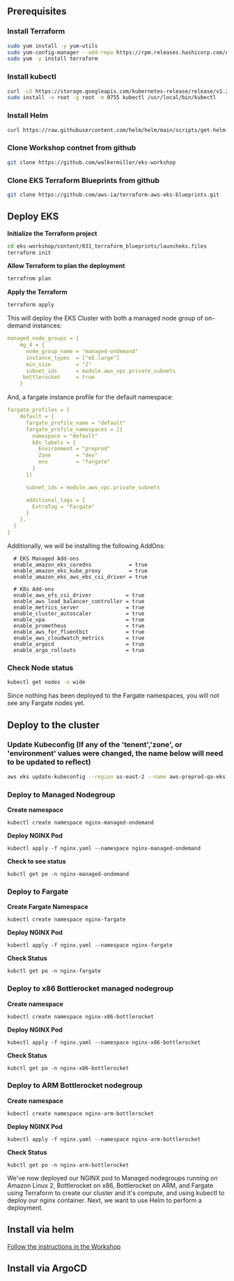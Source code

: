 ## Prerequisites
### Install Terraform
```bash
sudo yum install -y yum-utils
sudo yum-config-manager --add-repo https://rpm.releases.hashicorp.com/AmazonLinux/hashicorp.repo
sudo yum -y install terraform
```

### Install kubectl
```bash
curl -LO https://storage.googleapis.com/kubernetes-release/release/v1.23.6/bin/linux/amd64/kubectl
sudo install -o root -g root -m 0755 kubectl /usr/local/bin/kubectl
```

### Install Helm
```bash
curl https://raw.githubusercontent.com/helm/helm/main/scripts/get-helm-3 | VERIFY_CHECKSUM=false bash
```

### Clone Workshop contnet from github
```sh
git clone https://github.com/walkermiller/eks-workshop
```

### Clone EKS Terraform Blueprints from github
```sh
git clone https://github.com/aws-ia/terraform-aws-eks-blueprints.git
```

## Deploy EKS

**Initialize the Terraform project**
```bash
cd eks-workshop/content/031_terraform_blueprints/launcheks.files
terraform init
```

**Allow Terraform to plan the deployment**
```bash
terrafrom plan
```

**Apply the Terraform**
```bash
terraform apply
```

This will deploy the EKS Cluster with both a managed node group of on-demand instances:
```yaml
managed_node_groups = {
    mg_4 = {
      node_group_name = "managed-ondemand"
      instance_types  = ["m5.large"]
      min_size        = "2"
      subnet_ids      = module.aws_vpc.private_subnets
     bottlerocket     = true
    }
```
And, a fargate instance profile for the default namespace:
```yaml
fargate_profiles = {
    default = {
      fargate_profile_name = "default"
      fargate_profile_namespaces = [{
        namespace = "default"
        k8s_labels = {
          Environment = "preprod"
          Zone        = "dev"
          env         = "fargate"
        }
      }]

      subnet_ids = module.aws_vpc.private_subnets

      additional_tags = {
        ExtraTag = "Fargate"
      }
    },
  }
}
```
Additionally, we will be installing the following AddOns:
```
  # EKS Managed Add-ons
  enable_amazon_eks_coredns            = true
  enable_amazon_eks_kube_proxy         = true
  enable_amazon_eks_aws_ebs_csi_driver = true

  # K8s Add-ons
  enable_aws_efs_csi_driver           = true
  enable_aws_load_balancer_controller = true
  enable_metrics_server               = true
  enable_cluster_autoscaler           = true
  enable_vpa                          = true
  enable_prometheus                   = true
  enable_aws_for_fluentbit            = true
  enable_aws_cloudwatch_metrics       = true
  enable_argocd                       = true
  enable_argo_rollouts                = true
```
### Check Node status
```bash
kubectl get nodes -o wide
```
Since nothing has been deployed to the Fargate namespaces, you will not see any Fargate nodes yet. 

## Deploy to the cluster
### Update Kubeconfig (If any of the 'tenent','zone', or 'environment' values were changed, the name below will need to be updated to reflect)
```bash
aws eks update-kubeconfig --region us-east-2 --name aws-preprod-qa-eks
```

### Deploy to Managed Nodegroup
**Create namespace**
```
kubectl create namespace nginx-managed-ondemand
```
**Deploy NGINX Pod**
```
kubectl apply -f nginx.yaml --namespace nginx-managed-ondemand
```

**Check to see status**
```
kubctl get po -n nginx-managed-ondemand
```

### Deploy to Fargate
**Create Fargate Namespace**
```
kubectl create namespace nginx-fargate
```
**Deploy NGINX Pod**
```
kubectl apply -f nginx.yaml --namespace nginx-fargate
```
**Check Status**
```
kubctl get po -n nginx-fargate
```

### Deploy to x86 Bottlerocket managed nodegroup
**Create namespace**
```
kubectl create namespace nginx-x86-bottlerocket
```
**Deploy NGINX Pod**
```
kubectl apply -f nginx.yaml --namespace nginx-x86-bottlerocket
```
**Check Status**
```
kubctl get po -n nginx-x86-bottlerocket
```

### Deploy to ARM Bottlerocket nodegroup
**Create namespace**
```
kubectl create namespace nginx-arm-bottlerocket
```
**Deploy NGINX Pod**
```
kubectl apply -f nginx.yaml --namespace nginx-arm-bottlerocket
```
**Check Status**
```
kubctl get po -n nginx-arm-bottlerocket
```

We've now deployed our NGINX pod to Managed nodegroups running on Amazon Linux 2, Bottlerocket on x86, Bottlerocket on ARM, and Fargate using Terraform to create our cluster and it's compute, and using kubectl to deploy our nginx container. Next, we want to use Helm to perform a deployment. 

## Install via helm 

[Follow the instructions in the Workshop](https://www.eksworkshop.com/beginner/060_helm/helm_intro/)

## Install via ArgoCD



